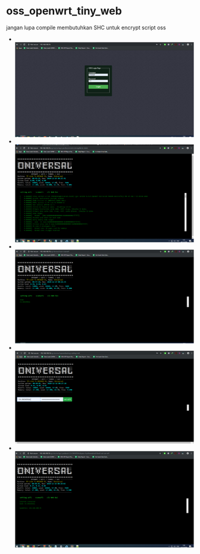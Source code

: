# oss_openwrt_tiny_web
jangan lupa compile membutuhkan SHC untuk encrypt script oss
<ul>
  <li></li>
  <img src="Capture.PNG"></img>
  <li></li>
  <img src="Capture.1.PNG"></img>
  <li></li>
  <img src="Capture2.PNG"></img>
  <li></li>
  <img src="Capture3.PNG"></img>
  <li></li>
  <img src="Capture4.PNG"></img>
</ul>
  
